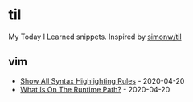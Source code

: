 # til

My Today I Learned snippets. Inspired by [simonw/til](https://github.com/simonw/til)

<!-- index starts -->
## vim

* [Show All Syntax Highlighting Rules](https://github.com/sleach/til/blob/master/vim/show-all-syntax-highlight-rules.md) - 2020-04-20
* [What Is On The Runtime Path?](https://github.com/sleach/til/blob/master/vim/what-is-on-the-runtime-path.md) - 2020-04-20
<!-- index ends -->
